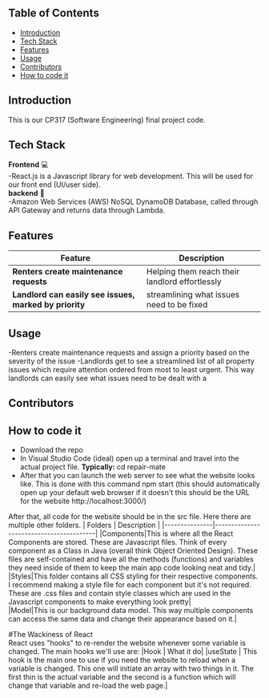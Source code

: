 ## Table of Contents
- [Introduction](#Introduction)
- [Tech Stack](#TeachStack)
- [Features](#Features)
- [Usage](#Usage)
- [Contributors](#Contributors)
- [How to code it](#Howtocode)

## Introduction
This is our CP317 (Software Engineering) final project code.

## Tech Stack
**Frontend** 💻  
  -React.js is a Javascript library for web development. This will be used for our front end (UI/user side).  
**backend** 📑  
  -Amazon Web Services (AWS) NoSQL DynamoDB Database, called through API Gateway and returns data through Lambda.


## Features
| Feature       | Description                             |
|---------------|-----------------------------------------|
| **Renters create maintenance requests**      | Helping them reach their landlord effortlessly                  |
| **Landlord can easily see issues, marked by priority**  | streamlining what issues need to be fixed              |

## Usage
-Renters create maintenance requests and assign a priority based on the severity of the issue
-Landlords get to see a streamlined list of all property issues which require attention ordered from most to least urgent. This way landlords can easily see what issues need to be dealt with a

## Contributors

## How to code it
- Download the repo  
- In Visual Studio Code (ideal) open up a terminal and travel into the actual project file.
**Typically:** cd repair-mate
- After that you can launch the web server to see what the website looks like. This is done with this command
npm start (this should automatically open up your default web browser if it doesn't this should be the URL for the website http://localhost:3000/)

After that, all code for the website should be in the src file. Here there are multiple other folders.
| Folders       | Description                             |
|---------------|-----------------------------------------|
|Components|This is where all the React Components are stored. These are Javascript files. Think of every component as a Class in Java (overall think Object Oriented Design). These files are self-contained and have all the methods (functions) and variables they need inside of them to keep the main app code looking neat and tidy.|  
|Styles|This folder contains all CSS styling for their respective components. I recommend making a style file for each component but it's not required. These are .css files and contain style classes which are used in the Javascript components to make everything look pretty|  
|Model|This is our background data model. This way multiple components can access the same data and change their appearance based on it.|

#The Wackiness of React  
React uses "hooks" to re-render the website whenever some variable is changed. The main hooks we'll use are:
|Hook | What it do|
|useState | This hook is the main one to use if you need the website to reload when a variable is changed. This one will initiate an array with two things in it. The first thin is the actual variable and the second is a function which will change that variable and re-load the web page.|
